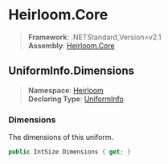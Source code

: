 # Heirloom.Core

> **Framework**: .NETStandard,Version=v2.1  
> **Assembly**: [Heirloom.Core][0]  

## UniformInfo.Dimensions

> **Namespace**: [Heirloom][0]  
> **Declaring Type**: [UniformInfo][1]  

### Dimensions

The dimensions of this uniform.

```cs
public IntSize Dimensions { get; }
```

[0]: ../../../Heirloom.Core.md
[1]: ../UniformInfo.md
